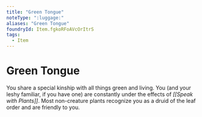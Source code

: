 ```yaml
---
title: "Green Tongue"
noteType: ":luggage:"
aliases: "Green Tongue"
foundryId: Item.fgkoRFoAVcOrItrS
tags:
  - Item
---
```


# Green Tongue

You share a special kinship with all things green and living. You (and your leshy familiar, if you have one) are constantly under the effects of _[[Speak with Plants]]_. Most non-creature plants recognize you as a druid of the leaf order and are friendly to you.
